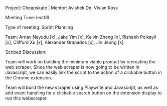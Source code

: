 Project: Cheapskate | Mentor: Avishek De, Vivian Ross

Meeting Time: lect06

Type of meeting: Sprint Planning

Team: Arnav Nayudu [x], Jake Yim [x], Kelvin Zhang [x], Rishabh Poikayil [x], Clifford Xu [x], Alexander Granados [x], Jin Jeong [x]

Scribed Discussion:

Team will work on building the minimum viable product by recreating the web scraper. Since the web scraper is now going to be written in Javascript, we can easily link the script to the action of a clickable button in the Chrome extension.

Team will build the new scraper using Playwrite and Javascript, as well as add event handling for a clickable search button on the extension display to run this webscraper. 

